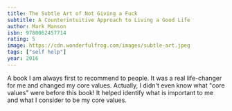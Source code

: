 ```yaml
---
title: The Subtle Art of Not Giving a Fuck
subtitle: A Counterintuitive Approach to Living a Good Life
author: Mark Manson
isbn: 9780062457714
rating: 5
image: https://cdn.wonderfulfrog.com/images/subtle-art.jpeg
tags: ["self help"]
year: 2016
---
```


A book I am always first to recommend to people. It was a real life-changer for me and changed my core values. Actually, I didn't even know what "core values" were before this book! It helped identify what is important to me and what I consider to be my core values.
